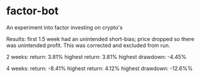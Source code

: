 # factor-bot
An experiment into factor investing on crypto's

Results:
first 1.5 week had an unintended short-bias; price dropped so there was unintended profit. This was corrected and excluded from run.

2 weeks:
return: 3.81%
highest return: 3.81%
highest drawdown: -4.45%

4 weeks: 
return: -8.41%
highest return: 4.12%
highest drawdown: -12.6%%
